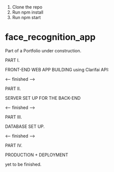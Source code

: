 1. Clone the repo
2. Run npm install
3. Run npm start


# face_recognition_app
Part of a Portfolio under construction.

PART I.

FRONT-END WEB APP BUILDING using Clarifai API:

<-- finished -->

PART II.

SERVER SET UP FOR THE BACK-END

<-- finished -->

PART III.

DATABASE SET UP.

<-- finished -->

PART IV.

PRODUCTION + DEPLOYMENT

yet to be finished.
